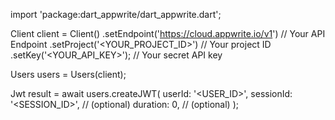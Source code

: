 import 'package:dart_appwrite/dart_appwrite.dart';

Client client = Client()
    .setEndpoint('https://cloud.appwrite.io/v1') // Your API Endpoint
    .setProject('&lt;YOUR_PROJECT_ID&gt;') // Your project ID
    .setKey('&lt;YOUR_API_KEY&gt;'); // Your secret API key

Users users = Users(client);

Jwt result = await users.createJWT(
    userId: '<USER_ID>',
    sessionId: '<SESSION_ID>', // (optional)
    duration: 0, // (optional)
);
